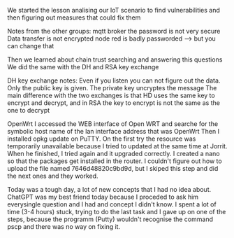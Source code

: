 We started the lesson analising our IoT scenario to find vulnerabilities and then figuring out measures that could fix them

Notes from the other groups:
mqtt broker the password is not very secure
Data transfer is not encrypted
node red is badly passworded --> but you can change that

Then we learned about chain trust searching and answering this questions
We did the same with the DH and RSA key exchange

DH key exchange notes:
Even if you listen you can not figure out the data. Only the public key is given. The private key uncryptes the message
The main difference with the two exchanges is that HD uses the same key to encrypt and decrypt, and in RSA the key to encrypt is not the same as the one to decrypt

OpenWrt
I accessed the WEB interface of Open WRT and searche for the symbolic host name of the lan interface address that was OpenWrt
Then I installed opkg update on PuTTY. On the first try the resource was temporarily unavailable because I tried to updated at the same time at Jorrit. When he finished, I tried again and it upgraded correctly.
I created a nano so that the packages get installed in the router. I couldn't figure out how to upload the file named 7646d48820c9bd9d, but I skiped this step and did the next ones and they worked.

Today was a tough day, a lot of new concepts that I had no idea about. ChatGPT was my best friend today because I proceded to ask him everysingle question and I had and concept I didn't know.
I spent a lot of time (3-4 hours) stuck, trying to do the last task and I gave up on one of the steps, because the programm (Putty) wouldn't recognise the command pscp and there was no way on fixing it.
